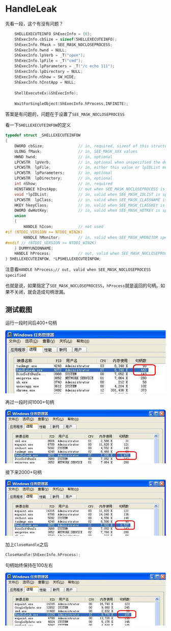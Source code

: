 # HandleLeak

先看一段，这个有没有问题？
```cpp
	SHELLEXECUTEINFO ShExecInfo = {0};
	ShExecInfo.cbSize = sizeof(SHELLEXECUTEINFO);
	ShExecInfo.fMask = SEE_MASK_NOCLOSEPROCESS;
	ShExecInfo.hwnd = NULL;
	ShExecInfo.lpVerb = _T("open");
	ShExecInfo.lpFile = _T("cmd");
	ShExecInfo.lpParameters = _T("/c echo 111");
	ShExecInfo.lpDirectory = NULL;
	ShExecInfo.nShow = SW_HIDE;
	ShExecInfo.hInstApp = NULL;

	ShellExecuteEx(&ShExecInfo);

	WaitForSingleObject(ShExecInfo.hProcess,INFINITE); 
```
答案是有问题的，问题在于设置了`SEE_MASK_NOCLOSEPROCESS`

看一下`SHELLEXECUTEINFOW`的定义
```cpp
typedef struct _SHELLEXECUTEINFOW
{
    DWORD cbSize;               // in, required, sizeof of this structure
    ULONG fMask;                // in, SEE_MASK_XXX values
    HWND hwnd;                  // in, optional
    LPCWSTR  lpVerb;            // in, optional when unspecified the default verb is choosen
    LPCWSTR  lpFile;            // in, either this value or lpIDList must be specified
    LPCWSTR  lpParameters;      // in, optional
    LPCWSTR  lpDirectory;       // in, optional
    int nShow;                  // in, required
    HINSTANCE hInstApp;         // out when SEE_MASK_NOCLOSEPROCESS is specified
    void *lpIDList;             // in, valid when SEE_MASK_IDLIST is specified, PCIDLIST_ABSOLUTE, for use with SEE_MASK_IDLIST & SEE_MASK_INVOKEIDLIST
    LPCWSTR  lpClass;           // in, valid when SEE_MASK_CLASSNAME is specified
    HKEY hkeyClass;             // in, valid when SEE_MASK_CLASSKEY is specified
    DWORD dwHotKey;             // in, valid when SEE_MASK_HOTKEY is specified
    union                       
    {                           
        HANDLE hIcon;           // not used
#if (NTDDI_VERSION >= NTDDI_WIN2K)
        HANDLE hMonitor;        // in, valid when SEE_MASK_HMONITOR specified
#endif // (NTDDI_VERSION >= NTDDI_WIN2K)
    } DUMMYUNIONNAME;           
    HANDLE hProcess;            // out, valid when SEE_MASK_NOCLOSEPROCESS specified
} SHELLEXECUTEINFOW, *LPSHELLEXECUTEINFOW;
```

注意看`HANDLE hProcess;// out, valid when SEE_MASK_NOCLOSEPROCESS specified`

也就是说，如果指定了`SEE_MASK_NOCLOSEPROCESS`，`hProcess`就是返回的句柄。如果不关闭，就会造成句柄泄漏。

## 测试截图

运行一段时间后400+句柄

![](https://github.com/CodeJuan/HandleLeak/raw/master/pic/Leak1.JPG)

再过一段时间1000+句柄

![](https://github.com/CodeJuan/HandleLeak/raw/master/pic/Leak2.JPG)

接下来2000+句柄

![](https://github.com/CodeJuan/HandleLeak/raw/master/pic/Leak3.JPG)



加上`CloseHandle`之后 
```cpp
CloseHandle(ShExecInfo.hProcess);
```

句柄始终保持在100左右

![](https://github.com/CodeJuan/HandleLeak/raw/master/pic/CloseHandle.JPG)


